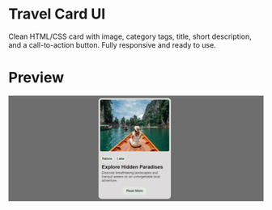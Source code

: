 # Travel Card UI
Clean HTML/CSS card with image, category tags, title, short description, and a call-to-action button. Fully responsive and ready to use.

# Preview
![Alt Text](preview.png)
